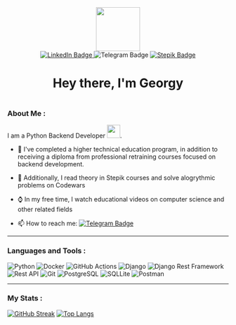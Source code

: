 <div id="header" align="center">
  <img src="https://media.giphy.com/media/UtEd87cLAH789bR5sk/giphy.gif" width="100"/>
</div>

<div id="badges" align="center">
  <a href="">
    <img src="https://img.shields.io/badge/LinkedIn-blue?style=for-the-badge  logo=linkedin  logoColor=white" alt="LinkedIn Badge"/>
  </a>
  <a href="https://t.me/S4tisf4ction" style="text-decoration: none;">
    <img src="https://img.shields.io/badge/Telegram-blue?style=for-the-badge  logo=telegram  logoColor=white" alt="Telegram Badge"/>
  </a>
  <a href="https://stepik.org/users/527323661/profile">
    <img src="https://img.shields.io/badge/Stepik-black?style=for-the-badge logo=stepik logoColor=white" alt="Stepik Badge"/>
  </a>
</div>

<h1 align="center">
  Hey there, I'm Georgy
</h1>
<div align="center">
  <img src="https://komarev.com/ghpvc/?username=s4tisf4ction&style=flat-square&color=blue" alt=""/>
</div>

### About Me :

I am a Python Backend Developer <img src="https://media.giphy.com/media/WUlplcMpOCEmTGBtBW/giphy.gif" width="30">.

- 🔭 I've completed a higher technical education program, in addition to receiving a diploma from professional retraining courses focused on backend development.

- 🌱 Additionally, I read theory in Stepik courses and solve alogrythmic problems on Codewars

- ⌚ In my free time, I watch educational videos on computer science and other related fields

- 📫 How to reach me: [![Telegram Badge](https://img.shields.io/badge/-S4tisf4ction-blue?style=flat&logo=Telegram&logoColor=white)](https://t.me/S4tisf4ction)

---

### Languages and Tools :

![Python](https://img.shields.io/badge/Python-3776AB?style=for-the-badge&logo=python&logoColor=white)
![Docker](https://img.shields.io/badge/Docker-316192?style=for-the-badge&logo=docker&logoColor=white)
![GitHub Actions](https://img.shields.io/badge/github%20actions-%232671E5.svg?style=for-the-badge&logo=githubactions&logoColor=white)
![Django](https://img.shields.io/badge/Django-092E20?style=for-the-badge&logo=django&logoColor=white)
![Django Rest Framework](https://img.shields.io/badge/Django%20Rest%20Framework-0C4B33?style=for-the-badge&logo=django&logoColor=white)
![Rest API](https://img.shields.io/badge/Rest%20API-0096D6?style=for-the-badge&logo=api&logoColor=white)
![Git](https://img.shields.io/badge/Git-F05032?style=for-the-badge&logo=git&logoColor=white)
![PostgreSQL](https://img.shields.io/badge/PostgreSQL-336791?style=for-the-badge&logo=postgresql&logoColor=white)
![SQLLite](https://img.shields.io/badge/SQLLite-003B57?style=for-the-badge&logo=sqlite&logoColor=white)
![Postman](https://img.shields.io/badge/Postman-FF6C37?style=for-the-badge&logo=postman&logoColor=white)

---

### My Stats :

[![GitHub Streak](https://github-readme-streak-stats.herokuapp.com?user=s4tisf4ction&theme=discord-old-blurple&locale=ru)](https://git.io/streak-stats)
[![Top Langs](https://github-readme-stats.vercel.app/api/top-langs/?username=s4tisf4ction&layout=compact&theme=vision-friendly-dark)](https://github.com/anuraghazra/github-readme-stats)








<!--
**s4tisf4ction/s4tisf4ction** is a ✨ _special_ ✨ repository because its `README.md` (this file) appears on your GitHub profile.

Here are some ideas to get you started:

- 🔭 I’m currently working on ...
- 🌱 I’m currently learning ...
- 👯 I’m looking to collaborate on ...
- 🤔 I’m looking for help with ...
- 💬 Ask me about ...
- 📫 How to reach me: ...
- 😄 Pronouns: ...
- ⚡ Fun fact: ...


---

### My Stats :

[![GitHub Streak](https://streak-stats.demolab.com?user=s4tisf4ction&theme=transparent&hide_border=true&mode=weekly&fire=FF2222&dates=2C68F6&currStreakLabel=2C68F6&currStreakNum=2C68F6)](https://git.io/streak-stats)

-->
